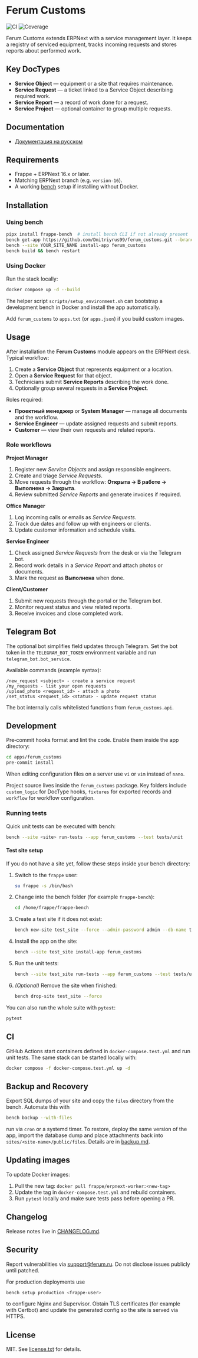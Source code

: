 # Ferum Customs

![CI](https://github.com/<owner>/ferum_customs/actions/workflows/ci.yml/badge.svg)
![Coverage](https://img.shields.io/badge/coverage-unknown-lightgrey.svg)

Ferum Customs extends ERPNext with a service management layer. It keeps a registry of serviced equipment, tracks incoming requests and stores reports about performed work.

## Key DocTypes

- **Service Object** — equipment or a site that requires maintenance.
- **Service Request** — a ticket linked to a Service Object describing required work.
- **Service Report** — a record of work done for a request.
- **Service Project** — optional container to group multiple requests.


## Documentation

- [Документация на русском](docs/overview_ru.md)

## Requirements

- Frappe + ERPNext 16.x or later.
- Matching ERPNext branch (e.g. `version-16`).
- A working [bench](https://github.com/frappe/bench) setup if installing without Docker.

## Installation

### Using bench

```bash
pipx install frappe-bench  # install bench CLI if not already present
bench get-app https://github.com/Dmitriyrus99/ferum_customs.git --branch main
bench --site YOUR_SITE_NAME install-app ferum_customs
bench build && bench restart
```

### Using Docker

Run the stack locally:

```bash
docker compose up -d --build
```

The helper script `scripts/setup_environment.sh` can bootstrap a development bench in Docker and install the app automatically.

Add `ferum_customs` to `apps.txt` (or `apps.json`) if you build custom images.

## Usage

After installation the **Ferum Customs** module appears on the ERPNext desk. Typical workflow:

1. Create a **Service Object** that represents equipment or a location.
2. Open a **Service Request** for that object.
3. Technicians submit **Service Reports** describing the work done.
4. Optionally group several requests in a **Service Project**.

Roles required:

- **Проектный менеджер** or **System Manager** — manage all documents and the workflow.
- **Service Engineer** — update assigned requests and submit reports.
- **Customer** — view their own requests and related reports.

### Role workflows

**Project Manager**

1. Register new *Service Objects* and assign responsible engineers.
2. Create and triage *Service Requests*.
3. Move requests through the workflow: **Открыта → В работе → Выполнена → Закрыта**.
4. Review submitted *Service Reports* and generate invoices if required.

**Office Manager**

1. Log incoming calls or emails as *Service Requests*.
2. Track due dates and follow up with engineers or clients.
3. Update customer information and schedule visits.

**Service Engineer**

1. Check assigned *Service Requests* from the desk or via the Telegram bot.
2. Record work details in a *Service Report* and attach photos or documents.
3. Mark the request as **Выполнена** when done.

**Client/Customer**

1. Submit new requests through the portal or the Telegram bot.
2. Monitor request status and view related reports.
3. Receive invoices and close completed work.

## Telegram Bot

The optional bot simplifies field updates through Telegram. Set the bot token in
the ``TELEGRAM_BOT_TOKEN`` environment variable and run ``telegram_bot.bot_service``.

Available commands (example syntax):

```
/new_request <subject> - create a service request
/my_requests - list your open requests
/upload_photo <request_id> - attach a photo
/set_status <request_id> <status> - update request status
```

The bot internally calls whitelisted functions from ``ferum_customs.api``.

## Development

Pre‑commit hooks format and lint the code. Enable them inside the app directory:

```bash
cd apps/ferum_customs
pre-commit install
```

When editing configuration files on a server use `vi` or `vim` instead of `nano`.

Project source lives inside the `ferum_customs` package. Key folders include `custom_logic` for DocType hooks, `fixtures` for exported records and `workflow` for workflow configuration.

### Running tests

Quick unit tests can be executed with bench:

```bash
bench --site <site> run-tests --app ferum_customs --test tests/unit
```

#### Test site setup

If you do not have a site yet, follow these steps inside your bench directory:

1. Switch to the `frappe` user:

   ```bash
   su frappe -s /bin/bash
   ```

2. Change into the bench folder (for example `frappe-bench`):

   ```bash
   cd /home/frappe/frappe-bench
   ```

3. Create a test site if it does not exist:

   ```bash
   bench new-site test_site --force --admin-password admin --db-name test_site_db
   ```

4. Install the app on the site:

   ```bash
   bench --site test_site install-app ferum_customs
   ```

5. Run the unit tests:

   ```bash
   bench --site test_site run-tests --app ferum_customs --test tests/unit
   ```

6. *(Optional)* Remove the site when finished:

   ```bash
   bench drop-site test_site --force
   ```

You can also run the whole suite with `pytest`:

```bash
pytest
```

## CI

GitHub Actions start containers defined in `docker-compose.test.yml` and run unit tests. The same stack can be started locally with:

```bash
docker compose -f docker-compose.test.yml up -d
```

## Backup and Recovery

Export SQL dumps of your site and copy the `files` directory from the bench. Automate this with

```bash
bench backup --with-files
```

run via `cron` or a systemd timer. To restore, deploy the same version of the app, import the database dump and place attachments back into `sites/<site-name>/public/files`. Details are in [backup.md](backup.md).

## Updating images

To update Docker images:

1. Pull the new tag: `docker pull frappe/erpnext-worker:<new-tag>`
2. Update the tag in `docker-compose.test.yml` and rebuild containers.
3. Run `pytest` locally and make sure tests pass before opening a PR.

## Changelog

Release notes live in [CHANGELOG.md](CHANGELOG.md).

## Security

Report vulnerabilities via [support@ferum.ru](mailto:support@ferum.ru). Do not disclose issues publicly until patched.

For production deployments use

```bash
bench setup production <frappe-user>
```

to configure Nginx and Supervisor. Obtain TLS certificates (for example with Certbot) and update the generated config so the site is served via HTTPS.

## License

MIT. See [license.txt](license.txt) for details.
